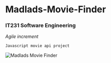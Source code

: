 # Madlads-Movie-Finder
<h3>IT231 Software Engineering</h3>
<em>Agile increment</em>

    Javascript movie api project

![Madlads Movie Finder](https://alanv73.github.io/img/madladmovie.png)
